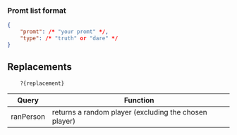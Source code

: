 ### Promt list format

```json
{
    "promt": /* "your promt" */,
    "type": /* "truth" or "dare" */
}
```

## Replacements

```
    ?{replacement}

```

| Query       | Function                                              |
|-------------|-------------------------------------------------------|
| ranPerson   | returns a random player (excluding the chosen player) |